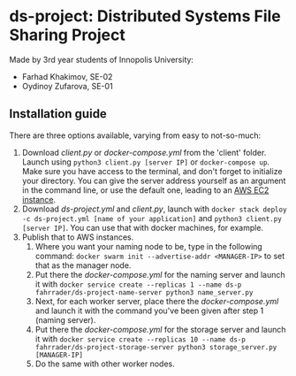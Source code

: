 # ds-project: Distributed Systems File Sharing Project

Made by 3rd year students of Innopolis University:
- Farhad Khakimov, SE-02
- Oydinoy Zufarova, SE-01


## Installation guide

There are three options available, varying from easy to not-so-much:
1. Download *client.py* or *docker-compose.yml* from the 'client' folder.
Launch using `python3 client.py [server IP]` or `docker-compose up`. 
Make sure you have access to the terminal, and don't forget to initialize your directory.
You can give the server address yourself as an argument in the command line, 
or use the default one, leading to an [AWS EC2 instance](ec2-50-19-187-186.compute-1.amazonaws.com).
1. Download *ds-project.yml* and *client.py*, launch with `docker stack deploy -c ds-project.yml [name of your application]`
and `python3 client.py [server IP]`. You can use that with docker machines, for example.
1. Publish that to AWS instances. 
    1. Where you want your naming node to be, type in the following command: `docker swarm init --advertise-addr <MANAGER-IP>` to set that as the manager node.
    1. Put there the *docker-compose.yml* for the naming server and launch it with `docker service create --replicas 1 --name ds-p fahrrader/ds-project-name-server python3 name_server.py`
    1. Next, for each worker server, place there the *docker-compose.yml* and launch it with the command you've been given after step 1 (naming server).
    1. Put there the *docker-compose.yml* for the storage server and launch it with `docker service create --replicas 10 --name ds-p fahrrader/ds-project-storage-server python3 storage_server.py [MANAGER-IP]`
    1. Do the same with other worker nodes.